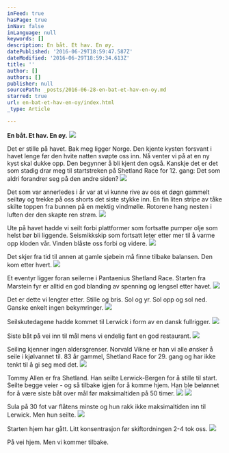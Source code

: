 ```yaml
---
inFeed: true
hasPage: true
inNav: false
inLanguage: null
keywords: []
description: En båt. Et hav. En øy.
datePublished: '2016-06-29T18:59:47.587Z'
dateModified: '2016-06-29T18:59:34.613Z'
title: ''
author: []
authors: []
publisher: null
sourcePath: _posts/2016-06-28-en-bat-et-hav-en-oy.md
starred: true
url: en-bat-et-hav-en-oy/index.html
_type: Article

---
```

**En båt. Et hav. En øy.**
![](https://the-grid-user-content.s3-us-west-2.amazonaws.com/b88acd0e-6d7e-497d-8a8f-4a0d4966be77.jpg)

Det er stille på havet. Bak meg ligger Norge. Den kjente kysten forsvant i havet lenge før den hvite natten svøpte oss inn. Nå venter vi på at en ny kyst skal dukke opp. Den begynner å bli kjent den også. Kanskje det er det som stadig drar meg til startstreken på Shetland Race for 12\. gang: Det som aldri forandrer seg på den andre siden?
![](https://the-grid-user-content.s3-us-west-2.amazonaws.com/053fa744-3c2b-43db-9550-8ba73c502f06.jpg)

Det som var annerledes i år var at vi kunne rive av oss et døgn gammelt seiltøy og trekke på oss shorts det siste stykke inn. En fin liten stripe av tåke skilte toppen fra bunnen på en mektig vindmølle. Rotorene hang nesten i luften der den skapte ren strøm.
![](https://the-grid-user-content.s3-us-west-2.amazonaws.com/00a4748c-6c85-4ece-b8e4-338f35120be2.jpg)

Ute på havet hadde vi seilt forbi plattformer som fortsatte pumper olje som helst bør bli liggende. Seismikkskip som fortsatt leter etter mer til å varme opp kloden vår. Vinden blåste oss forbi og videre.
![](https://the-grid-user-content.s3-us-west-2.amazonaws.com/84cc7880-d0ad-41b1-917f-c9739ae417bc.jpg)

Det skjer fra tid til annen at gamle sjøbein må finne tilbake balansen. Den kom etter hvert.
![](https://the-grid-user-content.s3-us-west-2.amazonaws.com/3edcb3ad-a893-4523-b8ee-057f4bb07c4e.jpg)

Et eventyr ligger foran seilerne i Pantaenius Shetland Race. Starten fra Marstein fyr er alltid en god blanding av spenning og lengsel etter havet.
![](https://the-grid-user-content.s3-us-west-2.amazonaws.com/f1dd2b1f-3c17-48f5-8d6b-dee559fca6dd.jpg)

Det er dette vi lengter etter. Stille og bris. Sol og yr. Sol opp og sol ned. Ganske enkelt ingen bekymringer.
![](https://the-grid-user-content.s3-us-west-2.amazonaws.com/b9bae770-2271-4c34-b64b-085c554d1a31.jpg)

Seilskutedagene hadde kommet til Lerwick i form av en dansk fullrigger.
![](https://the-grid-user-content.s3-us-west-2.amazonaws.com/8106f088-f8cb-409f-baf6-361f7cba98bd.jpg)

Siste båt på vei inn til mål mens vi endelig fant en god restaurant.
![](https://the-grid-user-content.s3-us-west-2.amazonaws.com/fda1aa86-8b2b-41f7-9c70-bf72a70f0bc7.jpg)

Seiling kjenner ingen aldersgrenser. Norvald Vikne er han vi alle ønsker å seile i kjølvannet til. 83 år gammel, Shetland Race for 29\. gang og har ikke tenkt til å gi seg med det.
![](https://the-grid-user-content.s3-us-west-2.amazonaws.com/4d53a4f9-d956-485a-914d-bf2a8c16af13.jpg)

Tommy Allen er fra Shetland. Han seilte Lerwick-Bergen for å stille til start. Seilte begge veier - og så tilbake igjen for å komme hjem. Han ble belønnet for å være siste båt over mål før maksimaltiden på 50 timer.
![](https://the-grid-user-content.s3-us-west-2.amazonaws.com/8ef812a5-a59c-4e29-a81f-08768806de82.jpg)
![](https://the-grid-user-content.s3-us-west-2.amazonaws.com/a1a230e3-ac26-473c-aedf-9722609da83d.jpg)

Sula på 30 fot var flåtens minste og hun rakk ikke maksimaltiden inn til Lerwick. Men hun seilte.
![](https://the-grid-user-content.s3-us-west-2.amazonaws.com/72b4ed9f-6a64-4e65-96b2-02b3024fc6c3.jpg)

Starten hjem har gått. Litt konsentrasjon før skiftordningen 2-4 tok oss. ![](https://the-grid-user-content.s3-us-west-2.amazonaws.com/be798638-53be-4aeb-b978-377e8a11add7.jpg)

På vei hjem. Men vi kommer tilbake.